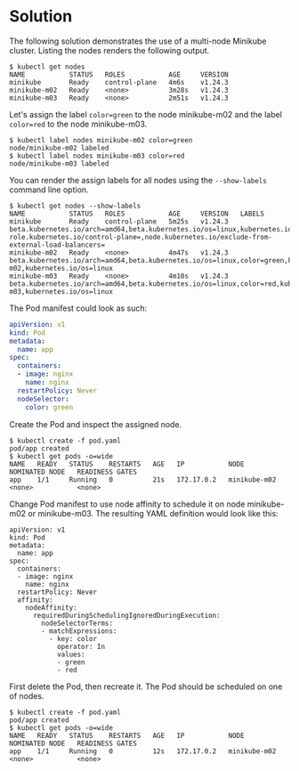 # Solution

The following solution demonstrates the use of a multi-node Minikube cluster. Listing the nodes renders the following output.

```
$ kubectl get nodes
NAME           STATUS   ROLES           AGE     VERSION
minikube       Ready    control-plane   4m6s    v1.24.3
minikube-m02   Ready    <none>          3m28s   v1.24.3
minikube-m03   Ready    <none>          2m51s   v1.24.3
```

Let's assign the label `color=green` to the node minikube-m02 and the label `color=red` to the node minikube-m03.

```
$ kubectl label nodes minikube-m02 color=green
node/minikube-m02 labeled
$ kubectl label nodes minikube-m03 color=red
node/minikube-m03 labeled
```

You can render the assign labels for all nodes using the `--show-labels` command line option.

```
$ kubectl get nodes --show-labels
NAME           STATUS   ROLES           AGE     VERSION   LABELS
minikube       Ready    control-plane   5m25s   v1.24.3   beta.kubernetes.io/arch=amd64,beta.kubernetes.io/os=linux,kubernetes.io/arch=amd64,kubernetes.io/hostname=minikube,kubernetes.io/os=linux,minikube.k8s.io/commit=62e108c3dfdec8029a890ad6d8ef96b6461426dc,minikube.k8s.io/name=minikube,minikube.k8s.io/primary=true,minikube.k8s.io/updated_at=2022_09_07T18_06_08_0700,minikube.k8s.io/version=v1.26.1,node-role.kubernetes.io/control-plane=,node.kubernetes.io/exclude-from-external-load-balancers=
minikube-m02   Ready    <none>          4m47s   v1.24.3   beta.kubernetes.io/arch=amd64,beta.kubernetes.io/os=linux,color=green,kubernetes.io/arch=amd64,kubernetes.io/hostname=minikube-m02,kubernetes.io/os=linux
minikube-m03   Ready    <none>          4m10s   v1.24.3   beta.kubernetes.io/arch=amd64,beta.kubernetes.io/os=linux,color=red,kubernetes.io/arch=amd64,kubernetes.io/hostname=minikube-m03,kubernetes.io/os=linux
```

The Pod manifest could look as such:

```yaml
apiVersion: v1
kind: Pod
metadata:
  name: app
spec:
  containers:
  - image: nginx
    name: nginx
  restartPolicy: Never
  nodeSelector:
    color: green
```

Create the Pod and inspect the assigned node.

```
$ kubectl create -f pod.yaml
pod/app created
$ kubectl get pods -o=wide
NAME   READY   STATUS    RESTARTS   AGE   IP           NODE           NOMINATED NODE   READINESS GATES
app    1/1     Running   0          21s   172.17.0.2   minikube-m02   <none>           <none>
```

Change Pod manifest to use node affinity to schedule it on node minikube-m02 or minikube-m03. The resulting YAML definition would look like this:

```
apiVersion: v1
kind: Pod
metadata:
  name: app
spec:
  containers:
  - image: nginx
    name: nginx
  restartPolicy: Never
  affinity:
    nodeAffinity:
      requiredDuringSchedulingIgnoredDuringExecution:
        nodeSelectorTerms:
        - matchExpressions:
          - key: color
            operator: In
            values:
            - green
            - red
```

First delete the Pod, then recreate it. The Pod should be scheduled on one of nodes.

```
$ kubectl create -f pod.yaml
pod/app created
$ kubectl get pods -o=wide
NAME   READY   STATUS    RESTARTS   AGE   IP           NODE           NOMINATED NODE   READINESS GATES
app    1/1     Running   0          12s   172.17.0.2   minikube-m02   <none>           <none>
```